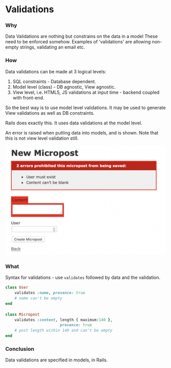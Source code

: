 # Validations

### Why

Data Validations are nothing but constrains on the data in a model
These need to be enforced somehow. Examples of 'validations' are allowing non-empty strings, validating an email etc.

### How

Data validations can be made at 3 logical levels:

1. SQL constraints - Database dependent.
2. Model level (class) - DB agnostic, View agnostic.
3. View level, i.e. HTML5, JS validations at input time - backend coupled with front-end.

So the best way is to use model level validations. It may be used to generate View validations as well as DB constraints.

Rails does exactly this. It uses data validations at the model level.

An error is raised when putting data into models, and is shown. Note that this is not view level validation still.

![](/assets/2_Validations-image-1.png)

### What

Syntax for validations - use `validates` followed by data and the validation.

```ruby
class User
	validates :name, presence: true
	# name can't be empty
end

class Micropost
	validates :content, length { maximum:140 },
						presence: true
	# post length within 140 and can't be empty
end
```

### Conclusion

Data validations are specified in models, in Rails.
